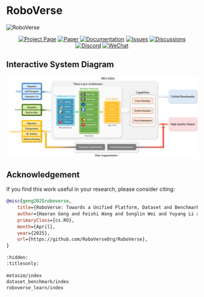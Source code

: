 # RoboVerse
![RoboVerse](./metasim/images/tea.jpg)



<p align="center">
  <a href="https://roboverseorg.github.io"><img src="https://img.shields.io/badge/project-page-brightgreen" alt="Project Page"></a>
  <a href="https://arxiv.org/abs/2504.18904"><img src="https://img.shields.io/badge/paper-preprint-red" alt="Paper"></a>
  <a href="https://roboverse.wiki"><img src="https://img.shields.io/badge/doc-page-orange" alt="Documentation"></a>
  <a href="https://github.com/RoboVerseOrg/RoboVerse/issues"><img src="https://img.shields.io/github/issues/RoboVerseOrg/RoboVerse?color=yellow" alt="Issues"></a>
  <a href="https://github.com/RoboVerseOrg/RoboVerse/discussions"><img src="https://img.shields.io/github/discussions/RoboVerseOrg/RoboVerse?color=blueviolet" alt="Discussions"></a>
  <a href="https://discord.gg/6e2CPVnAD3"><img src="https://img.shields.io/discord/1356345436927168552?logo=discord&color=blue" alt="Discord"></a>
  <a href="docs/source/_static/wechat.jpg"><img src="https://img.shields.io/badge/wechat-QR_code-green" alt="WeChat"></a>
</p>

## Interactive System Diagram
<p align="center">
  <img src="_static/Robo.png"
       usemap="#metasim-map"
       class="map-responsive"
       style="max-width:100%; height:auto;" />
  <map name="metasim-map">
    <area shape="rect"
          coords="2836,492,3309,632"
          href="metasim/user_guide/cross_sim.html"
          alt="Cross-Sim Guide"
          style="cursor: pointer;" />
    <area shape="rect"
        coords="2830,929,3313,1081"
        href="metasim/user_guide/cross_embodiment.html"
        alt="Cross Embodiment"
        style="cursor: pointer;" />
    <area shape="rect"
        coords="771,876,367,773"
        href="metasim/user_guide/real2sim.html"
        alt="Real2Sim"
        style="cursor: pointer;" />
    <area shape="rect"
        coords="780,1241,365,1139"
        href="metasim/user_guide/teleoperate_demo.html"
        alt="Real2Sim"
        style="cursor: pointer;" />
  </map>
</p>

<script src="https://cdn.jsdelivr.net/npm/image-map-resizer@1.0.10/js/imageMapResizer.min.js"></script>
<script>
  window.onload = function () {
    imageMapResize();
  };
</script>


## Acknowledgement
If you find this work useful in your research, please consider citing:

```bibtex
@misc{geng2025roboverse,
    title={RoboVerse: Towards a Unified Platform, Dataset and Benchmark for Scalable and Generalizable Robot Learning},
    author={Haoran Geng and Feishi Wang and Songlin Wei and Yuyang Li and Bangjun Wang and Boshi An and Charlie Tianyue Cheng and Haozhe Lou and Peihao Li and Yen-Jen Wang and Yutong Liang and Dylan Goetting and Chaoyi Xu and Haozhe Chen and Yuxi Qian and Yiran Geng and Jiageng Mao and Weikang Wan and Mingtong Zhang and Jiangran Lyu and Siheng Zhao and Jiazhao Zhang and Jialiang Zhang and Chengyang Zhao and Haoran Lu and Yufei Ding and Ran Gong and Yuran Wang and Yuxuan Kuang and Ruihai Wu and Baoxiong Jia and Carlo Sferrazza and Hao Dong and Siyuan Huang and Yue Wang and Jitendra Malik and Pieter Abbeel},
    primaryClass={cs.RO},
    month={April},
    year={2025},
    url={https://github.com/RoboVerseOrg/RoboVerse},
}
```

<!-- ## Table of Contents -->
```{toctree}
:hidden:
:titlesonly:

metasim/index
dataset_benchmark/index
roboverse_learn/index
```
